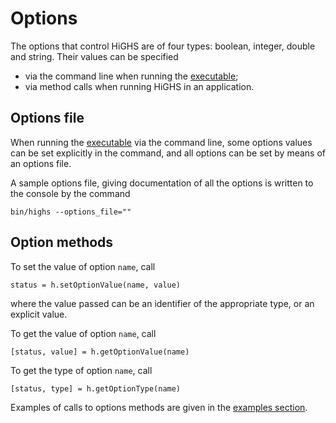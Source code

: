 # Options

The options that control HiGHS are of four types: boolean, integer, double and string. Their values can be specified

- via the command line when running the [executable](https://ergo-code.github.io/HiGHS/dev/executable.html);
- via method calls when running HiGHS in an application.

## Options file

When running the
[executable](https://ergo-code.github.io/HiGHS/dev/executable.html) via
the command line, some options values can be set explicitly in the
command, and all options can be set by means of an options file.

A sample options file, giving documentation of all the options is written to the console by the command

```
bin/highs --options_file=""
```

## Option methods

To set the value of option `name`, call

```
status = h.setOptionValue(name, value)
```

where the value passed can be an identifier of the appropriate type,
or an explicit value.

To get the value of option `name`, call

```
[status, value] = h.getOptionValue(name)
```

To get the type of option `name`, call

```
[status, type] = h.getOptionType(name)
```

Examples of calls to options methods are given in the [examples
section](https://ergo-code.github.io/HiGHS/dev/python/example-py.html).

